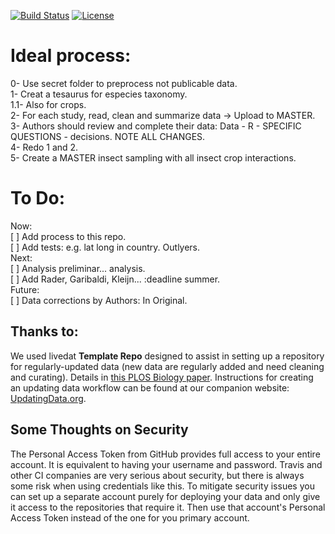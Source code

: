 [![Build Status](https://travis-ci.org/weecology/livedat.svg?branch=master)](https://travis-ci.org/weecology/livedat)
[![License](http://i.creativecommons.org/p/zero/1.0/88x31.png)](https://raw.githubusercontent.com/weecology/livedat/master/LICENSE)


# Ideal process:  

0- Use secret folder to preprocess not publicable data.  
1- Creat a tesaurus for especies taxonomy.  
1.1- Also for crops.  
2- For each study, read, clean and summarize data -> Upload to MASTER.   
3- Authors should review and complete their data: Data - R - SPECIFIC QUESTIONS - decisions. NOTE ALL CHANGES.  
4- Redo 1 and 2.  
5- Create a MASTER insect sampling with all insect crop interactions.  

# To Do:  
Now:  
[ ] Add process to this repo.  
[ ] Add tests: e.g. lat long in country. Outlyers.  
Next:   
[ ] Analysis preliminar... analysis.   
[ ] Add Rader, Garibaldi, Kleijn... :deadline summer.  
Future:    
[ ] Data corrections by Authors: In Original.  


## Thanks to:  

We used livedat **Template Repo** designed to assist in setting up a repository for regularly-updated data 
(new data are regularly added and need cleaning and curating). Details in [this PLOS Biology paper](https://doi.org/10.1371/journal.pbio.3000125). Instructions for creating an updating data workflow can be found at our companion website: [UpdatingData.org](https://www.updatingdata.org/).  

## Some Thoughts on Security

The Personal Access Token from GitHub provides full access to your entire account. It is equivalent to having your username and password. Travis and other CI companies are very serious about security, but there is always some risk when using credentials like this. To mitigate security issues you can set up a separate account purely for deploying your data and only give it access to the repositories that require it. Then use that account's Personal Access Token instead of the one for you primary account.
